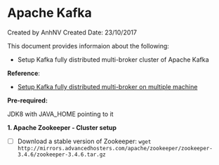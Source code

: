 # Apache Kafka
Created by AnhNV Created Date: 23/10/2017

This document provides informaion about the following:

- Setup Kafka fully distributed multi-broker cluster of Apache Kafka

**Reference**:

- [Setup Kafka fully distributed multi-broker on multiple machine][kafka-multiple-setup]

**Pre-required:**

JDK8 with JAVA_HOME pointing to it

**1. Apache Zookeeper - Cluster setup**

- [ ] Download a stable version of Zookeeper: `wget http://mirrors.advancedhosters.com/apache/zookeeper/zookeeper-3.4.6/zookeeper-3.4.6.tar.gz`

[kafka-multiple-setup]:(http://www.techburps.com/misc/multi-broker-apache-kafka-cluster-setup/64)